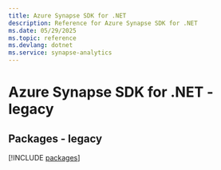 ```yaml
---
title: Azure Synapse SDK for .NET
description: Reference for Azure Synapse SDK for .NET
ms.date: 05/29/2025
ms.topic: reference
ms.devlang: dotnet
ms.service: synapse-analytics
---
```

# Azure Synapse SDK for .NET - legacy
## Packages - legacy
[!INCLUDE [packages](synapse-index.md)]